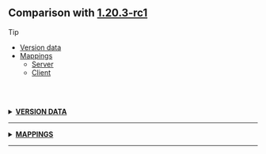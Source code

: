## Comparison with [1.20.3-rc1](https://github.com/PixiGeko/Minecraft-generated-data/tree/1.20.3-rc1)

> [!TIP]
> - [Version data](#version-data)
> - [Mappings](#mappings)
>   - [Server](#server-mappings)
>   - [Client](#client-mappings)

<br/><br/>
<details><summary><b><ins>VERSION DATA</ins></b><a name="version-data"></a></summary>
<br/>
<table><tr><th></th><th align="left">1.20.3-rc1</th><th>1.20.3</th></tr><tr><td>World version</td><td><pre>3697</pre></td><td><pre>3698</pre></td></tr><tr><td>Protocol version</td><td><pre>1073741992</pre></td><td><pre>765</pre></td></tr></table>
</details>
<hr/>
<details><summary><b><ins>MAPPINGS</ins></b><a name="mappings"></a></summary>
<br/>
<h2>Server<a name="server-mappings"></a></h2>
<h2>Client<a name="client-mappings"></a></h2>
</details>
<hr/>